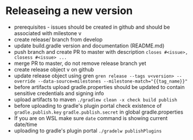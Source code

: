 # Releaseing a new version
- prerequisites - issues should be created in github and should be associated with milestone v<version>
- create release/<version> branch from develop
- update build.gradle version and documentation (README.md)
- push branch and create PR to master with description `closes #<issue>, closess #<issue> ...`
- merge PR to master, do not remove release branch yet
- create release object v<version> on github
- update release object using gren `gren release --tags v<version> --override --data-source=milestones --milestone-match="{{tag_name}}"`
- before artifacts upload gradle.properties should be updated to contain sensitive credentials and signing info
- upload artifacts to maven `./gradlew clean -x check build publish`
- before uploading to gradle's plugin portal check existence of `gradle.publish.key` `gradle.publish.secret` in global gradle.properties
- If you are on WSL make sure `date` command is showing current date/time
- uploading to gradle's plugin portal `./gradelw publishPlugins`

